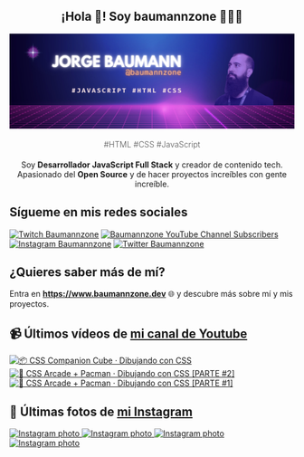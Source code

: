 <p align="center">
   <h2 align="center">¡Hola 👋! Soy baumannzone 👨🏻‍💻</h2>
   <img align="center" src="img/header.png" />
   <h4 align="center" style="font-weight: 300; color: #555;">#HTML #CSS #JavaScript</h4>
</p>

<p align="center" style="margin-bottom: 20px">Soy <strong>Desarrollador JavaScript Full Stack</strong> y creador de contenido tech.
<br/>
Apasionado del <strong>Open Source</strong> y de hacer proyectos increíbles con gente increíble.
</p>

## Sígueme en mis redes sociales

[![Twitch Baumannzone](https://img.shields.io/twitch/status/baumannzone?style=social)](https://twitch.tv/baumannzone)
[![Baumannzone YouTube Channel Subscribers](https://img.shields.io/youtube/channel/subscribers/UCTTj5ztXnGeDRPFVsBp7VMA?style=social)](https://youtube.com/rambitojs)
[![Instagram Baumannzone](https://img.shields.io/badge/Baumannzone--_.svg?label=Instagram&style=social&logo=instagram)](https://instagram.com/baumannzone)
[![Twitter Baumannzone](https://img.shields.io/twitter/follow/Baumannzone?label=Twitter&style=social)](https://twitter.com/baumannzone)

## ¿Quieres saber más de mí?

Entra en **https://www.baumannzone.dev** 🌐 y descubre más sobre mí y mis proyectos.

## 📹 Últimos vídeos de [mi canal de Youtube](https://youtube.com/rambitojs?sub_confirmation=1)


<a href='https://youtu.be/W6xwoSJahA0' target='_blank'>
  <img width='30%' src='https://img.youtube.com/vi/W6xwoSJahA0/mqdefault.jpg' alt='📦 CSS Companion Cube · Dibujando con CSS' />
</a>
<a href='https://youtu.be/9C3NXVXewH8' target='_blank'>
  <img width='30%' src='https://img.youtube.com/vi/9C3NXVXewH8/mqdefault.jpg' alt='👾 CSS Arcade + Pacman · Dibujando con CSS [PARTE #2]' />
</a>
<a href='https://youtu.be/2ahqLdgkSxA' target='_blank'>
  <img width='30%' src='https://img.youtube.com/vi/2ahqLdgkSxA/mqdefault.jpg' alt='👾 CSS Arcade + Pacman · Dibujando con CSS [PARTE #1]' />
</a>

## 📸 Últimas fotos de [mi Instagram](https://instagram.com/baumannzone)


<a href='https://instagram.com/p/Cnw3Z8ToLEk' target='_blank'>
  <img width='20%' src='https://scontent-waw1-1.cdninstagram.com/v/t51.2885-15/326883544_224680013259848_8231619275183408032_n.jpg?stp=dst-jpg_e15_fr_s1080x1080&_nc_ht=scontent-waw1-1.cdninstagram.com&_nc_cat=108&_nc_ohc=Pcih8cn6SSQAX-FXGPO&edm=APU89FABAAAA&ccb=7-5&ig_cache_key=MzAyMjE1OTAyNTI2NDQzOTU4OA%3D%3D.2-ccb7-5&oh=00_AfAD5F_1VMHTpw0CL7Lkt_RX0sHapdFt9A7-W7R6cQQ3Zg&oe=63E5CE8B&_nc_sid=86f79a' alt='Instagram photo' />
</a>
<a href='https://instagram.com/p/CnIZA32Di-o' target='_blank'>
  <img width='20%' src='https://scontent-waw1-1.cdninstagram.com/v/t51.2885-15/324223064_598779668678092_9126659385260976028_n.jpg?se=7&stp=dst-jpg_e35&_nc_ht=scontent-waw1-1.cdninstagram.com&_nc_cat=104&_nc_ohc=8Zd4vi8gX-sAX-ru-aA&edm=APU89FABAAAA&ccb=7-5&ig_cache_key=MzAxMDc2NjM2MjAyMjY1Mzg2NA%3D%3D.2-ccb7-5&oh=00_AfBVpPSjhCT-EXmz_3vUYsoRQJZ9sdwwMy4ITVmOTgksZA&oe=63E64CDB&_nc_sid=86f79a' alt='Instagram photo' />
</a>
<a href='https://instagram.com/p/CnEs968pGJY' target='_blank'>
  <img width='20%' src='https://scontent-waw1-1.cdninstagram.com/v/t51.2885-15/323590693_1343168123135059_2596139838573961826_n.jpg?stp=dst-jpg_e15&_nc_ht=scontent-waw1-1.cdninstagram.com&_nc_cat=107&_nc_ohc=bbKjAjW18uIAX9hBemA&edm=APU89FABAAAA&ccb=7-5&oh=00_AfCs4R3UitwG9SomTok0W_KQU-d-jFOUyStVNS7YTLmYwg&oe=63E298F4&_nc_sid=86f79a' alt='Instagram photo' />
</a>
<a href='https://instagram.com/p/Cm2gj5hIxy4' target='_blank'>
  <img width='20%' src='https://scontent-waw1-1.cdninstagram.com/v/t51.2885-15/322681512_5639266742794733_1996742029714592603_n.jpg?stp=dst-jpg_e15_fr_s1080x1080&_nc_ht=scontent-waw1-1.cdninstagram.com&_nc_cat=105&_nc_ohc=KKago4iJP7UAX_8VmRf&edm=APU89FABAAAA&ccb=7-5&ig_cache_key=MzAwNTczMzAwNTc0NTY1OTA2NA%3D%3D.2-ccb7-5&oh=00_AfA02_VgnoA7W4QlbOSXpJtUCoaznl9fIwZCHpQ93bvMBA&oe=63E6726D&_nc_sid=86f79a' alt='Instagram photo' />
</a>
